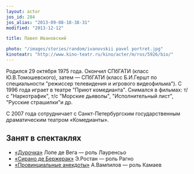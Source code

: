 ```yaml
---
layout: actor
jos_id: 284
jos_alias: "2013-09-08-18-38-31"
modified: "2013-12-12"

title: Павел Ивановский

photo: "/images/stories/random/ivanovskii pavel portret.jpg"
kinoteatr: "http://www.kino-teatr.ru/kino/acter/m/ros/5926/bio/"
---
```


Родился 29 октября 1975 года. Окончил СПбГАТИ (класс Ю.В.Томошевского), затем — СПбГАТИ (класс Б.И.Гершт по специальности "режиссер телевидения и игрового видеофильма"). С 1996 года играет в театре "Приют комедианта". Снимался в фильмах: т/с "Наркотрафик", т/с "Морские дьяволы", "Исполнительный лист", "Русские страшилки"и др.

С 2007 года сотрудничает с Санкт-Петербургским государственным драматическим театром «Комедианты».

## Занят в спектаклях

- [«Дурочка»](44-dyrochka.html) Лопе де Вега — роль Лауренсьо
- [«Сирано де Бержерак»](60-sirano-de-bergerak.html) Э.Ростан — роль Рагно
- [«Провинциальные анекдоты»](71-anekdoti.html) А.Вампилов — роль Камаев